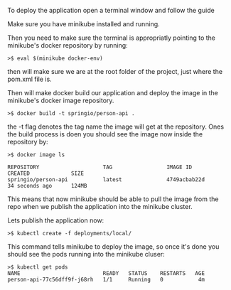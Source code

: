 To deploy the application open a terminal window and follow the guide

Make sure you have minikube installed and running.

Then you need to make sure the terminal is appropriatly pointing to
the minikube's docker repository by running:

	>$ eval $(minikube docker-env)
	

then will make sure we are at the root folder of the project,
just where the pom.xml file is.

Then will make docker build our application and deploy the image
in the minikube's docker image repository.

	>$ docker build -t springio/person-api .
	

the -t flag denotes the tag name the image will get at the repository.
Ones the build process is doen you should see the image now inside the
repository by:

	>$ docker image ls
	
    REPOSITORY                    TAG                 IMAGE ID            CREATED             SIZE
    springio/person-api           latest              4749acbab22d        34 seconds ago      124MB


This means that now minikube should be able to pull the image from the repo when
we publish the application into the minikube cluster.

Lets publish the application now:
	
	>$ kubectl create -f deployments/local/
	

This command tells minikube to deploy the image, so once it's done you should
see the pods running into the minikube cluser:

	>$ kubectl get pods
	NAME                          READY   STATUS    RESTARTS   AGE
	person-api-77c56dff9f-j68rh   1/1     Running   0           4m
